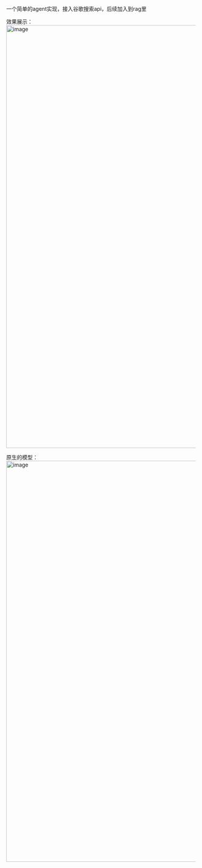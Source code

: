 一个简单的agent实现，接入谷歌搜索api，后续加入到rag里

效果展示：
<img width="1124" alt="image" src="https://github.com/user-attachments/assets/255750a1-6a3d-4661-bbca-377d1d5abaf1">


原生的模型：
<img width="1066" alt="image" src="https://github.com/user-attachments/assets/71eb72cc-9ea9-4077-96f0-47e1b10908a4">
